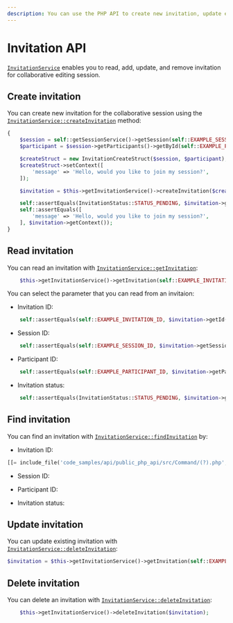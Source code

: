 ```yaml
---
description: You can use the PHP API to create new invitation, update existing one, read or delete it.
---
```


# Invitation API

[`InvitationService`](../../api/php_api/php_api_reference/classes/Ibexa-Contracts-Core-Repository-InvitationService.html) enables you to read, add, update, and remove invitation for collaborative editing session.

## Create invitation

You can create new invitation for the collaborative session using the [`InvitationService::createInvitation`](../../api/php_api/php_api_reference/classes/Ibexa-Contracts-Core-Repository-InvitationService.html#method_createInvitation) method:

``` php
{
    $session = self::getSessionService()->getSession(self::EXAMPLE_SESSION_ID);
    $participant = $session->getParticipants()->getById(self::EXAMPLE_PARTICIPANT_ID);

    $createStruct = new InvitationCreateStruct($session, $participant);
    $createStruct->setContext([
        'message' => 'Hello, would you like to join my session?',
    ]);

    $invitation = $this->getInvitationService()->createInvitation($createStruct);

    self::assertEquals(InvitationStatus::STATUS_PENDING, $invitation->getStatus());
    self::assertEquals([
        'message' => 'Hello, would you like to join my session?',
    ], $invitation->getContext());
}
```

## Read invitation

You can read an invitation with [`InvitationService::getInvitation`](../../api/php_api/php_api_reference/classes/Ibexa-Contracts-Core-Repository-InvitationService.html#method_deleteInvitation):

``` php
    $this->getInvitationService()->getInvitation(self::EXAMPLE_INVITATION_ID);
```

You can select the parameter that you can read from an invitaion:

- Invitation ID:

``` php
    self::assertEquals(self::EXAMPLE_INVITATION_ID, $invitation->getId());
```

- Session ID:

``` php
    self::assertEquals(self::EXAMPLE_SESSION_ID, $invitation->getSession()->getId());
```

- Participant ID:

``` php
    self::assertEquals(self::EXAMPLE_PARTICIPANT_ID, $invitation->getParticipant()->getId());
```
    
- Invitation status:

``` php
    self::assertEquals(InvitationStatus::STATUS_PENDING, $invitation->getStatus());
```

## Find invitation

You can find an invitation with [`InvitationService::findInvitation`](../../api/php_api/php_api_reference/classes/Ibexa-Contracts-Core-Repository-InvitationService.html#method_deleteInvitation) by:

- Invitation ID:

``` php
[[= include_file('code_samples/api/public_php_api/src/Command/(?).php', , ) =]]
```

- Session ID:

- Participant ID:

- Invitation status:

## Update invitation

You can update existing invitation with [`InvitationService::deleteInvitation`](../../api/php_api/php_api_reference/classes/Ibexa-Contracts-Core-Repository-InvitationService.html#method_deleteInvitation):

``` php
$invitation = $this->getInvitationService()->getInvitation(self::EXAMPLE_INVITATION_ID);
```

## Delete invitation

You can delete an invitation with [`InvitationService::deleteInvitation`](../../api/php_api/php_api_reference/classes/Ibexa-Contracts-Core-Repository-InvitationService.html#method_deleteInvitation):

``` php
    $this->getInvitationService()->deleteInvitation($invitation);
```